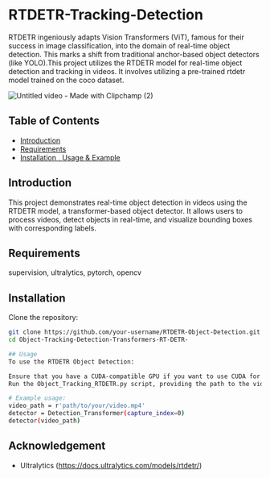 # RTDETR-Tracking-Detection

RTDETR ingeniously adapts Vision Transformers (ViT), famous for their success in image classification, into the domain of real-time object detection. This marks a shift from traditional anchor-based object detectors (like YOLO).This project utilizes the RTDETR model for real-time object detection and tracking in videos. It involves utilizing a pre-trained rtdetr model trained on the coco dataset.  

![Untitled video - Made with Clipchamp (2)](https://github.com/IJAMUL1/RANSAC-Point-Cloud-Plane-Fitting/assets/60096099/3a881f53-ec95-4bf9-b40f-d66a0e579557)


## Table of Contents
- [Introduction](#introduction)
- [Requirements](#Requirements)
- [Installation , Usage & Example](#installation)

## Introduction

This project demonstrates real-time object detection in videos using the RTDETR model, a transformer-based object detector. It allows users to process videos, detect objects in real-time, and visualize bounding boxes with corresponding labels.

## Requirements
supervision, ultralytics, pytorch, opencv

## Installation

Clone the repository:

```bash
git clone https://github.com/your-username/RTDETR-Object-Detection.git
cd Object-Tracking-Detection-Transformers-RT-DETR-

## Usage
To use the RTDETR Object Detection:

Ensure that you have a CUDA-compatible GPU if you want to use CUDA for faster processing.
Run the Object_Tracking_RTDETR.py script, providing the path to the video file as an argument.

# Example usage:
video_path = r'path/to/your/video.mp4'
detector = Detection_Transformer(capture_index=0)
detector(video_path)
```
## Acknowledgement
- Ultralytics (https://docs.ultralytics.com/models/rtdetr/)

